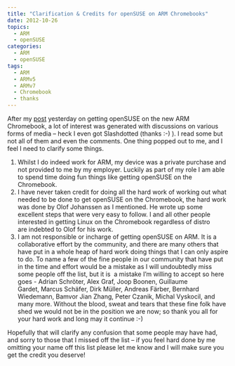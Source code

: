 ```yaml
---
title: "Clarification & Credits for openSUSE on ARM Chromebooks"
date: 2012-10-26
topics:
  - ARM
  - openSUSE
categories:
  - ARM
  - openSUSE
tags:
  - ARM
  - ARMv5
  - ARMv7
  - Chromebook
  - thanks
---
```

After my [post][1] yesterday on getting openSUSE on the new ARM Chromebook, a lot of interest was generated with discussions on various forms of media – heck I even got Slashdotted (thanks :-) ). I read some but not all of them and even the comments. One thing popped out to me, and I feel I need to clarify some things.

 [1]: /post/2012-10-25-geeko-goes-chrome "Geeko goes Chrome"

1.  Whilst I do indeed work for ARM, my device was a private purchase and not provided to me by my employer. Luckily as part of my role I am able to spend time doing fun things like getting openSUSE on the Chromebook.
2.  I have never taken credit for doing all the hard work of working out what needed to be done to get openSUSE on the Chromebook, the hard work was done by Olof Johanssen as I mentioned. He wrote up some excellent steps that were very easy to follow. I and all other people interested in getting Linux on the Chromebook regardless of distro are indebted to Olof for his work.
3.  I am not responsible or incharge of getting openSUSE on ARM. It is a collaborative effort by the community, and there are many others that have put in a whole heap of hard work doing things that I can only aspire to do. To name a few of the fine people in our community that have put in the time and effort would be a mistake as I will undoubtedly miss some people off the list, but it is  a mistake I’m willing to accept so here goes - Adrian Schröter, Alex Graf, Joop Boonen, Guillaume Gardet, Marcus Schäfer, Dirk Müller, Andreas Färber, Bernhard Wiedemann, Bamvor Jian Zhang, Peter Czanik, Michal Vyskocil, and many more. Without the blood, sweat and tears that these fine folk have shed we would not be in the position we are now; so thank you all for your hard work and long may it continue :-)

Hopefully that will clarify any confusion that some people may have had, and sorry to those that I missed off the list – if you feel hard done by me omitting your name off this list please let me know and I will make sure you get the credit you deserve!

